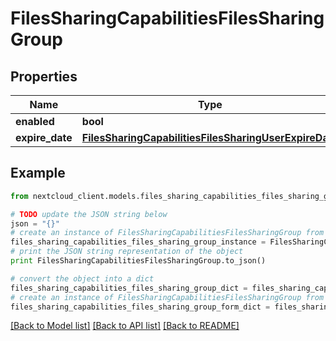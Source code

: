 # FilesSharingCapabilitiesFilesSharingGroup


## Properties
Name | Type | Description | Notes
------------ | ------------- | ------------- | -------------
**enabled** | **bool** |  | 
**expire_date** | [**FilesSharingCapabilitiesFilesSharingUserExpireDate**](FilesSharingCapabilitiesFilesSharingUserExpireDate.md) |  | [optional] 

## Example

```python
from nextcloud_client.models.files_sharing_capabilities_files_sharing_group import FilesSharingCapabilitiesFilesSharingGroup

# TODO update the JSON string below
json = "{}"
# create an instance of FilesSharingCapabilitiesFilesSharingGroup from a JSON string
files_sharing_capabilities_files_sharing_group_instance = FilesSharingCapabilitiesFilesSharingGroup.from_json(json)
# print the JSON string representation of the object
print FilesSharingCapabilitiesFilesSharingGroup.to_json()

# convert the object into a dict
files_sharing_capabilities_files_sharing_group_dict = files_sharing_capabilities_files_sharing_group_instance.to_dict()
# create an instance of FilesSharingCapabilitiesFilesSharingGroup from a dict
files_sharing_capabilities_files_sharing_group_form_dict = files_sharing_capabilities_files_sharing_group.from_dict(files_sharing_capabilities_files_sharing_group_dict)
```
[[Back to Model list]](../README.md#documentation-for-models) [[Back to API list]](../README.md#documentation-for-api-endpoints) [[Back to README]](../README.md)



